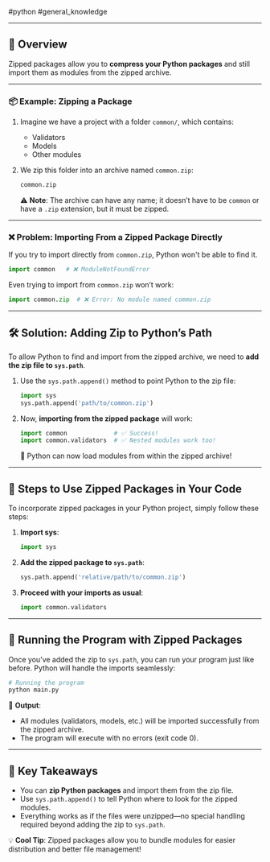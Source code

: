 #python #general_knowledge 

---
## 🧠 **Overview**
Zipped packages allow you to **compress your Python packages** and still import them as modules from the zipped archive.

---

### 📦 **Example: Zipping a Package**
1. Imagine we have a project with a folder `common/`, which contains:
   - Validators
   - Models
   - Other modules
  
2. We zip this folder into an archive named `common.zip`:
   ```bash
   common.zip
   ```

   ⚠️ **Note**: The archive can have any name; it doesn’t have to be `common` or have a `.zip` extension, but it must be zipped.

---

### ❌ **Problem: Importing From a Zipped Package Directly**
If you try to import directly from `common.zip`, Python won't be able to find it.

```python
import common   # ❌ ModuleNotFoundError
```

Even trying to import from `common.zip` won’t work:
```python
import common.zip  # ❌ Error: No module named common.zip
```

---

## 🛠️ **Solution: Adding Zip to Python’s Path**

To allow Python to find and import from the zipped archive, we need to **add the zip file to `sys.path`**.

1. Use the `sys.path.append()` method to point Python to the zip file:
   
   ```python
   import sys
   sys.path.append('path/to/common.zip')
   ```

2. Now, **importing from the zipped package** will work:

   ```python
   import common             # ✅ Success!
   import common.validators  # ✅ Nested modules work too!
   ```

   🎉 Python can now load modules from within the zipped archive!

---

## 📝 **Steps to Use Zipped Packages in Your Code**

To incorporate zipped packages in your Python project, simply follow these steps:

1. **Import sys**:
   ```python
   import sys
   ```

2. **Add the zipped package to `sys.path`**:
   ```python
   sys.path.append('relative/path/to/common.zip')
   ```

3. **Proceed with your imports as usual**:
   ```python
   import common.validators
   ```

---

## 🚀 **Running the Program with Zipped Packages**

Once you’ve added the zip to `sys.path`, you can run your program just like before. Python will handle the imports seamlessly:

```bash
# Running the program
python main.py
```

🎯 **Output**: 
- All modules (validators, models, etc.) will be imported successfully from the zipped archive.
- The program will execute with no errors (exit code 0).

---

## 🤩 **Key Takeaways**
- You can **zip Python packages** and import them from the zip file.
- Use `sys.path.append()` to tell Python where to look for the zipped modules.
- Everything works as if the files were unzipped—no special handling required beyond adding the zip to `sys.path`.

💡 **Cool Tip**: Zipped packages allow you to bundle modules for easier distribution and better file management!